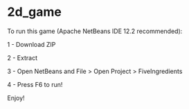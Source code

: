 # 2d_game

To run this game (Apache NetBeans IDE 12.2 recommended):

1 - Download ZIP

2 - Extract

3 - Open NetBeans and File > Open Project > FiveIngredients

4 - Press F6 to run!

Enjoy!
